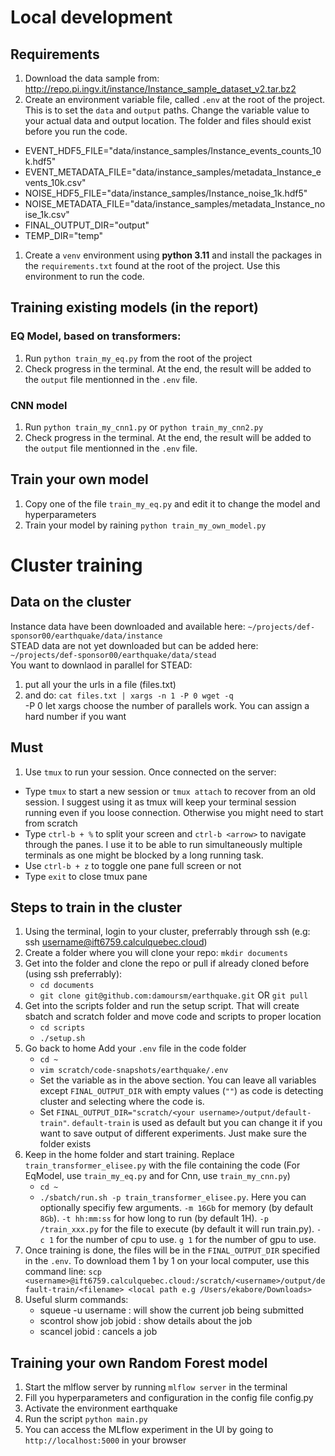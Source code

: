 # Local development
## Requirements
1. Download the data sample from: http://repo.pi.ingv.it/instance/Instance_sample_dataset_v2.tar.bz2
1. Create an environment variable file, called `.env` at the root of the project. This is to set the `data` and `output` paths. Change the variable value to your actual data and output location. The folder and files should exist before you run the code.
  - EVENT_HDF5_FILE="data/instance_samples/Instance_events_counts_10k.hdf5"
  - EVENT_METADATA_FILE="data/instance_samples/metadata_Instance_events_10k.csv"
  - NOISE_HDF5_FILE="data/instance_samples/Instance_noise_1k.hdf5"
  - NOISE_METADATA_FILE="data/instance_samples/metadata_Instance_noise_1k.csv"
  - FINAL_OUTPUT_DIR="output"
  - TEMP_DIR="temp"
1. Create a `venv` environment using **python 3.11** and install the packages in the `requirements.txt` found at the root of the project. Use this environment to run the code.

## Training existing models (in the report)
### EQ Model, based on transformers:
1. Run `python train_my_eq.py` from the root of the project
2. Check progress in the terminal. At the end, the result will be added to the `output` file mentionned in the `.env` file.
### CNN model
1. Run `python train_my_cnn1.py` or `python train_my_cnn2.py`
2. Check progress in the terminal. At the end, the result will be added to the `output` file mentionned in the `.env` file.

## Train your own model
1. Copy one of the file `train_my_eq.py` and edit it to change the model and hyperparameters
2. Train your model by raining `python train_my_own_model.py` 


# Cluster training

## Data on the cluster
Instance data have been downloaded and available here: `~/projects/def-sponsor00/earthquake/data/instance`\
STEAD data are not yet downloaded but can be added here: `~/projects/def-sponsor00/earthquake/data/stead`\
You want to downlaod in parallel for STEAD:
1. put all your the urls in a file (files.txt)
1. and do:  `cat files.txt | xargs -n 1 -P 0 wget -q`\
   -P 0 let xargs choose the number of parallels work. You can assign a hard number if you want

## Must
1. Use `tmux` to run your session. Once connected on the server:
  - Type `tmux` to start a new session or `tmux attach` to recover from an old session. I suggest using it as tmux will keep your terminal session running even if you loose connection. Otherwise you might need to start from scratch
  - Type `ctrl-b + %` to split your screen and `ctrl-b <arrow>` to navigate through the panes. I use it to be able to run simultaneously multiple terminals as one might be blocked by a long running task.
  - Use `ctrl-b + z` to toggle one pane full screen or not
  - Type `exit` to close tmux pane

## Steps to train in the cluster
1. Using the terminal, login to your cluster, preferrably through ssh (e.g: ssh username@ift6759.calculquebec.cloud)
1. Create a folder where you will clone your repo: `mkdir documents`
1. Get into the folder and clone the repo or pull if already cloned before (using ssh preferrably):
     - `cd documents`
     - `git clone git@github.com:damoursm/earthquake.git` OR `git pull`
1. Get into the scripts folder and run the setup script. That will create sbatch and scratch folder and move code and scripts to proper location
     - `cd scripts`
     - `./setup.sh`
1. Go back to home Add your `.env` file in the code folder
     - `cd ~`
     - `vim scratch/code-snapshots/earthquake/.env`
     - Set the variable as in the above section. You can leave all variables except `FINAL_OUTPUT_DIR` with empty values (`""`) as code is detecting cluster and selecting where the code is.
     - Set `FINAL_OUTPUT_DIR="scratch/<your username>/output/default-train"`. `default-train` is used as default but you can change it if you want to save output of different experiments. Just make sure the folder exists
1. Keep in the home folder and start training. Replace `train_transformer_elisee.py` with the file containing the code (For EqModel, use `train_my_eq.py` and for Cnn, use `train_my_cnn.py`)
     - `cd ~`
     - `./sbatch/run.sh -p train_transformer_elisee.py`. Here you can optionally specifiy few arguments. `-m 16Gb` for memory (by default `8Gb`). `-t hh:mm:ss` for how long to run (by default 1H). `-p /train_xxx.py` for the file to execute (by default it will run train.py). `-c 1` for the number of cpu to use. `g 1` for the number of gpu to use.
1. Once training is done, the files will be in the `FINAL_OUTPUT_DIR` specified in the `.env`. To download them 1 by 1 on your local computer, use this command line: `scp <username>@ift6759.calculquebec.cloud:/scratch/<username>/output/default-train/<filename> <local path e.g /Users/ekabore/Downloads>`
1. Useful slurm commands:
     - squeue -u username : will show the current job being submitted
     - scontrol show job jobid : show details about the job
     - scancel jobid : cancels a job

## Training your own Random Forest model
1. Start the mlflow server by running `mlflow server` in the terminal
2. Fill you hyperparameters and configuration in the config file config.py
3. Activate the environment earthquake
4. Run the script `python main.py`
5. You can access the MLflow experiment in the UI by going to `http://localhost:5000` in your browser
